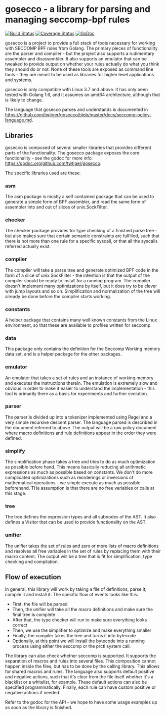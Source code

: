 # gosecco - a library for parsing and managing seccomp-bpf rules

[![Build Status](https://travis-ci.org/twtiger/gosecco.svg?branch=master)](https://travis-ci.org/twtiger/gosecco)
[![Coverage Status](https://coveralls.io/repos/github/twtiger/gosecco/badge.svg?branch=master)](https://coveralls.io/github/twtiger/gosecco?branch=master)
[![GoDoc](https://godoc.org/github.com/twtiger/gosecco?status.svg)](https://godoc.org/github.com/twtiger/gosecco)

gosecco is a project to provide a full stack of tools necessary for working with SECCOMP BPF rules from Golang. The primary pieces of functionality are the parser and compiler - but the project also supports a rudimentary assembler and disassembler. It also supports an emulator that can be tweaked to provide output on whether your rules actually do what you think they should do or not. None of these tools are exposed as command line tools - they are meant to be used as libraries for higher level applications and systems.

gosecco is only compatible with Linux 3.7 and above. It has only been tested with Golang 1.6, and it assumes an amd64 architecture, although that is likely to change.

The language that gosecco parses and understands is documented in https://github.com/twtiger/gosecco/blob/master/docs/seccomp-policy-language.md.

## Libraries

gosecco is composed of several smaller libraries that provides different parts of the functionality. The gosecco package exposes the core functionality - see the godoc for more info: https://godoc.org/github.com/twtiger/gosecco.

The specific libraries used are these:

### asm

The asm package is mostly a self contained package that can be used to generate a simple form of BPF assembler, and read the same form of assembler into and out of slices of unix.SockFilter.

### checker

The checker package provides for type checking of a finished parse tree - but also makes sure that certain semantic constraints are fulfilled, such that there is not more than one rule for a specific syscall, or that all the syscalls referred actually exist.

### compiler

The compiler will take a parse tree and generate optimized BPF code in the form of a slice of unix.SockFilter - the intention is that the output of the compiler should be ready to install for a running program. The compiler doesn't implement many optimizations by itself, but it does try to be clever with jump layouts and so on. Simplification and normalization of the tree will already be done before the compiler starts working.

### constants

A helper package that contains many well known constants from the Linux environment, so that these are available to profiles written for seccomp.

### data

This package only contains the definition for the Seccomp Working memory data set, and is a helper package for the other packages.

### emulator

An emulator that takes a set of rules and an instance of working memory and executes the instructions therein. The emulation is extremely slow and obvious in order to make it easier to understand the implementation - this tool is primarily there as a basis for experiments and further evolution.

### parser

The parser is divided up into a tokenizer implemented using Ragel and a very simple recursive descent parser. The language parsed is described in the document referred to above. The output will be a raw policy document where macro definitions and rule definitions appear in the order they were defined.

### simplify

The simplification phase takes a tree and tries to do as much optimization as possible before hand. This means basically reducing all arithmetic expressions as much as possible based on constants. We don't do more complicated optimizations such as reorderings or inversions of mathematical operations - we simple execute as much as possible beforehand. THe assumption is that there are no free variables or calls at this stage.

### tree

The tree defines the expression types and all subnodes of the AST. It also defines a Visitor that can be used to provide functionality on the AST.

### unifier

The unifier takes the set of rules and zero or more lists of macro definitions and resolves all free variables in the set of rules by replacing them with their macro content. The output will be a tree that is fit for simplification, type checking and compilation.

## Flow of execution

In general, this library will work by taking a file of definitions, parse it, compile it and install it. The specific flow of events looks like this:

- First, the file will be parsed
- Then, the unifier will take all the macro definitions and make sure the final tree is complete
- After that, the type checker will run to make sure everything looks correct
- Then, we use the simplifier to optimize and make everything smaller
- Finally, the compiler takes the tree and turns it into bytecode
- Optionally, at this point we will install the bytecode into a running process using either the seccomp or the prctl system call.

The library can also check whether seccomp is supported. It supports the separation of macros and rules into several files. This composition cannot happen inside the files, but has to be done by the calling library. This allows for shared macros and rules. The language also supports default positive and negative actions, such that it's clear from the file itself whether it's a blacklist or a whitelist, for example. These default actions can also be specified programmatically. Finally, each rule can have custom positive or negative actions if needed.

Refer to the godoc for the API - we hope to have some usage examples up as soon as the library is finished.
